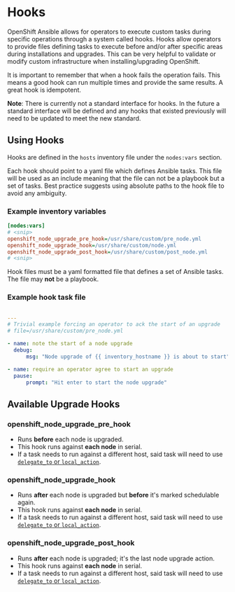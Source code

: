 # Hooks

OpenShift Ansible allows for operators to execute custom tasks during
specific operations through a system called hooks. Hooks allow operators to
provide files defining tasks to execute before and/or after specific areas
during installations and upgrades. This can be very helpful to validate
or modify custom infrastructure when installing/upgrading OpenShift.

It is important to remember that when a hook fails the operation fails. This
means a good hook can run multiple times and provide the same results. A great
hook is idempotent.

**Note**: There is currently not a standard interface for hooks. In the future
a standard interface will be defined and any hooks that existed previously will
need to be updated to meet the new standard.

## Using Hooks

Hooks are defined in the ``hosts`` inventory file under the ``nodes:vars``
section.

Each hook should point to a yaml file which defines Ansible tasks. This file
will be used as an include meaning that the file can not be a playbook but
a set of tasks. Best practice suggests using absolute paths to the hook file to avoid any ambiguity.

### Example inventory variables
```ini
[nodes:vars]
# <snip>
openshift_node_upgrade_pre_hook=/usr/share/custom/pre_node.yml
openshift_node_upgrade_hook=/usr/share/custom/node.yml
openshift_node_upgrade_post_hook=/usr/share/custom/post_node.yml
# <snip>
```

Hook files must be a yaml formatted file that defines a set of Ansible tasks.
The file may **not** be a playbook.

### Example hook task file
```yaml

---
# Trivial example forcing an operator to ack the start of an upgrade
# file=/usr/share/custom/pre_node.yml

- name: note the start of a node upgrade
  debug:
      msg: "Node upgrade of {{ inventory_hostname }} is about to start"

- name: require an operator agree to start an upgrade
  pause:
      prompt: "Hit enter to start the node upgrade"
```

## Available Upgrade Hooks

### openshift_node_upgrade_pre_hook
- Runs **before** each node is upgraded.
- This hook runs against **each node** in serial.
- If a task needs to run against a different host, said task will need to use [``delegate_to`` or ``local_action``](http://docs.ansible.com/ansible/playbooks_delegation.html#delegation).

### openshift_node_upgrade_hook
- Runs **after** each node is upgraded but **before** it's marked schedulable again.
- This hook runs against **each node** in serial.
- If a task needs to run against a different host, said task will need to use [``delegate_to`` or ``local_action``](http://docs.ansible.com/ansible/playbooks_delegation.html#delegation).

### openshift_node_upgrade_post_hook
- Runs **after** each node is upgraded; it's the last node upgrade action.
- This hook runs against **each node** in serial.
- If a task needs to run against a different host, said task will need to use [``delegate_to`` or ``local_action``](http://docs.ansible.com/ansible/playbooks_delegation.html#delegation).

